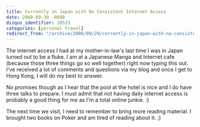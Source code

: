 ```yaml
---
title: Currently in Japan with No Consistent Internet Access
date: 2008-09-30 -0800
disqus_identifier: 18533
categories: [personal travel]
redirect_from: "/archive/2008/09/29/currently-in-japan-with-no-consistent-internet-access.aspx/"
---
```


The internet access I had at my mother-in-law's last time I was in Japan
turned out to be a fluke. I am at a Japanese Manga and Internet cafe
(because those three things go so well together) right now typing this
out. I've received a lot of comments and questions via my blog and once
I get to Hong Kong, I will do my best to answer.

No promises though as I hear that the pool at the hotel is nice and I do
have three talks to prepare. I must admit that not having daily internet
access is probably a good thing for me as I'm a total online junkie. :)

The next time we visit, I need to remember to bring more reading
material. I brought two books on Poker and am tired of reading about it.
;)

